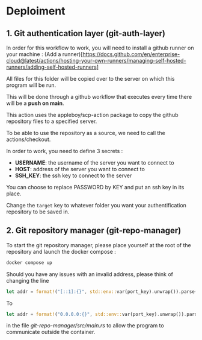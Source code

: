 # Deploiment


## 1. Git authentication layer (git-auth-layer)

In order for this workflow to work, you will need to install a github runner on your machine : (Add a runner)[https://docs.github.com/en/enterprise-cloud@latest/actions/hosting-your-own-runners/managing-self-hosted-runners/adding-self-hosted-runners]

All files for this folder will be copied over to the server on which this program will be run.

This will be done through a github workflow that executes every time there will be a **push on main**.

This action uses the appleboy/scp-action package to copy the github repository files to a specified server.

To be able to use the repository as a source, we need to call the actions/checkout.

In order to work, you need to define 3 secrets : 

- **USERNAME**: the username of the server you want to connect to
- **HOST**: address of the server you want to connect to
- **SSH_KEY**: the ssh key to connect to the server

You can choose to replace PASSWORD by KEY and put an ssh key in its place.


Change the ```target``` key to whatever folder you want your authentification repository to be saved in.


## 2. Git repository manager (git-repo-manager)

To start the git repository manager, please place yourself at the root of the repository and launch the docker compose :

```sh
docker compose up
```

Should you have any issues with an invalid address, please think of changing the line 

```rust
let addr = format!("[::1]:{}", std::env::var(port_key).unwrap()).parse()?;
```

To 
```rust
let addr = format!("0.0.0.0:{}", std::env::var(port_key).unwrap()).parse()?;
```
in the file *git-repo-manager/src/main.rs* to allow the program to communicate outside the container.